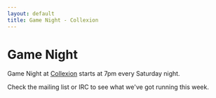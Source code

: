 ```yaml
---
layout: default
title: Game Night - Collexion
---
```


<div id="page">

# Game Night

Game Night at
[Collexion](/pages/collexion.html) starts at 7pm every Saturday night.

Check the mailing list or IRC to see what we've got running this week.

</div>
